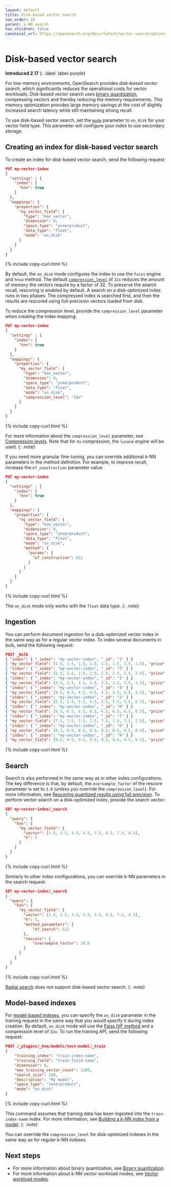 ```yaml
---
layout: default
title: Disk-based vector search
nav_order: 16
parent: k-NN search
has_children: false
canonical_url: https://opensearch.org/docs/latest/vector-search/optimizing-storage/disk-based-vector-search/
---
```


# Disk-based vector search
**Introduced 2.17**
{: .label .label-purple}

For low-memory environments, OpenSearch provides _disk-based vector search_, which significantly reduces the operational costs for vector workloads. Disk-based vector search uses [binary quantization]({{site.url}}{{site.baseurl}}/search-plugins/knn/knn-vector-quantization/#binary-quantization), compressing vectors and thereby reducing the memory requirements. This memory optimization provides large memory savings at the cost of slightly increased search latency while still maintaining strong recall.

To use disk-based vector search, set the [`mode`]({{site.url}}{{site.baseurl}}/field-types/supported-field-types/knn-vector/#vector-workload-modes) parameter to `on_disk` for your vector field type. This parameter will configure your index to use secondary storage. 

## Creating an index for disk-based vector search

To create an index for disk-based vector search, send the following request:

```json
PUT my-vector-index
{
  "settings" : {
    "index": {
      "knn": true
    }
  },
  "mappings": {
    "properties": {
      "my_vector_field": {
        "type": "knn_vector",
        "dimension": 8,
        "space_type": "innerproduct",
        "data_type": "float",
        "mode": "on_disk"
      }
    }
  }
}
```
{% include copy-curl.html %}

By default, the `on_disk` mode configures the index to use the `faiss` engine and `hnsw` method. The default [`compression_level`]({{site.url}}{{site.baseurl}}/field-types/supported-field-types/knn-vector/#compression-levels) of `32x` reduces the amount of memory the vectors require by a factor of 32. To preserve the search recall, rescoring is enabled by default. A search on a disk-optimized index runs in two phases: The compressed index is searched first, and then the results are rescored using full-precision vectors loaded from disk.

To reduce the compression level, provide the `compression_level` parameter when creating the index mapping: 

```json
PUT my-vector-index
{
  "settings" : {
    "index": {
      "knn": true
    }
  },
  "mappings": {
    "properties": {
      "my_vector_field": {
        "type": "knn_vector",
        "dimension": 8,
        "space_type": "innerproduct",
        "data_type": "float",
        "mode": "on_disk",
        "compression_level": "16x"
      }
    }
  }
}
```
{% include copy-curl.html %}

For more information about the `compression_level` parameter, see [Compression levels]({{site.url}}{{site.baseurl}}/field-types/supported-field-types/knn-vector/#compression-levels). Note that for `4x` compression, the `lucene` engine will be used.
{: .note}

If you need more granular fine-tuning, you can override additional k-NN parameters in the method definition. For example, to improve recall, increase the `ef_construction` parameter value:

```json
PUT my-vector-index
{
  "settings" : {
    "index": {
      "knn": true
    }
  },
  "mappings": {
    "properties": {
      "my_vector_field": {
        "type": "knn_vector",
        "dimension": 8,
        "space_type": "innerproduct",
        "data_type": "float",
        "mode": "on_disk",
        "method": {
          "params": {
            "ef_construction": 512
          }
        }
      }
    }
  }
}
```
{% include copy-curl.html %}

The `on_disk` mode only works with the `float` data type.
{: .note}

## Ingestion

You can perform document ingestion for a disk-optimized vector index in the same way as for a regular vector index. To index several documents in bulk, send the following request:

```json
POST _bulk
{ "index": { "_index": "my-vector-index", "_id": "1" } }
{ "my_vector_field": [1.5, 1.5, 1.5, 1.5, 1.5, 1.5, 1.5, 1.5], "price": 12.2 }
{ "index": { "_index": "my-vector-index", "_id": "2" } }
{ "my_vector_field": [2.5, 2.5, 2.5, 2.5, 2.5, 2.5, 2.5, 2.5], "price": 7.1 }
{ "index": { "_index": "my-vector-index", "_id": "3" } }
{ "my_vector_field": [3.5, 3.5, 3.5, 3.5, 3.5, 3.5, 3.5, 3.5], "price": 12.9 }
{ "index": { "_index": "my-vector-index", "_id": "4" } }
{ "my_vector_field": [4.5, 4.5, 4.5, 4.5, 4.5, 4.5, 4.5, 4.5], "price": 1.2 }
{ "index": { "_index": "my-vector-index", "_id": "5" } }
{ "my_vector_field": [5.5, 5.5, 5.5, 5.5, 5.5, 5.5, 5.5, 5.5], "price": 3.7 }
{ "index": { "_index": "my-vector-index", "_id": "6" } }
{ "my_vector_field": [6.5, 6.5, 6.5, 6.5, 6.5, 6.5, 6.5, 6.5], "price": 10.3 }
{ "index": { "_index": "my-vector-index", "_id": "7" } }
{ "my_vector_field": [7.5, 7.5, 7.5, 7.5, 7.5, 7.5, 7.5, 7.5], "price": 5.5 }
{ "index": { "_index": "my-vector-index", "_id": "8" } }
{ "my_vector_field": [8.5, 8.5, 8.5, 8.5, 8.5, 8.5, 8.5, 8.5], "price": 4.4 }
{ "index": { "_index": "my-vector-index", "_id": "9" } }
{ "my_vector_field": [9.5, 9.5, 9.5, 9.5, 9.5, 9.5, 9.5, 9.5], "price": 8.9 }
```
{% include copy-curl.html %}

## Search

Search is also performed in the same way as in other index configurations. The key difference is that, by default, the `oversample_factor` of the rescore parameter is set to `3.0` (unless you override the `compression_level`). For more information, see [Rescoring quantized results using full precision]({{site.url}}{{site.baseurl}}/search-plugins/knn/approximate-knn/#rescoring-quantized-results-using-full-precision). To perform vector search on a disk-optimized index, provide the search vector:

```json
GET my-vector-index/_search
{
  "query": {
    "knn": {
      "my_vector_field": {
        "vector": [1.5, 2.5, 3.5, 4.5, 5.5, 6.5, 7.5, 8.5],
        "k": 5
      }
    }
  }
}
```
{% include copy-curl.html %}

Similarly to other index configurations, you can override k-NN parameters in the search request:

```json
GET my-vector-index/_search
{
  "query": {
    "knn": {
      "my_vector_field": {
        "vector": [1.5, 2.5, 3.5, 4.5, 5.5, 6.5, 7.5, 8.5],
        "k": 5,
        "method_parameters": {
            "ef_search": 512
        },
        "rescore": {
            "oversample_factor": 10.0
        }
      }
    }
  }
}
```
{% include copy-curl.html %}

[Radial search]({{site.url}}{{site.baseurl}}/search-plugins/knn/radial-search-knn/) does not support disk-based vector search.
{: .note}

## Model-based indexes

For [model-based indexes]({{site.url}}{{site.baseurl}}/search-plugins/knn/approximate-knn/#building-a-k-nn-index-from-a-model), you can specify the `on_disk` parameter in the training request in the same way that you would specify it during index creation. By default, `on_disk` mode will use the [Faiss IVF method]({{site.url}}{{site.baseurl}}/search-plugins/knn/knn-index/#supported-faiss-methods) and a compression level of `32x`. To run the training API, send the following request:

```json
POST /_plugins/_knn/models/test-model/_train
{
    "training_index": "train-index-name",
    "training_field": "train-field-name",
    "dimension": 8,
    "max_training_vector_count": 1200,
    "search_size": 100,
    "description": "My model",
    "space_type": "innerproduct",
    "mode": "on_disk"
}
```
{% include copy-curl.html %}

This command assumes that training data has been ingested into the `train-index-name` index. For more information, see [Building a k-NN index from a model]({{site.url}}{{site.baseurl}}/search-plugins/knn/approximate-knn/#building-a-k-nn-index-from-a-model).
{: .note}

You can override the `compression_level` for disk-optimized indexes in the same way as for regular k-NN indexes.


## Next steps

- For more information about binary quantization, see [Binary quantization]({{site.url}}{{site.baseurl}}/search-plugins/knn/knn-vector-quantization/#binary-quantization).
- For more information about k-NN vector workload modes, see [Vector workload modes]({{site.url}}{{site.baseurl}}/field-types/supported-field-types/knn-vector/#vector-workload-modes).